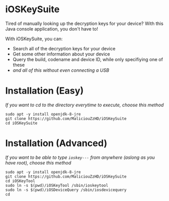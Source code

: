 # iOSKeySuite
Tired of manually looking up the decryption keys for your device? With this Java console application, you don't have to!

With iOSKeySuite, you can:

* Search all of the decryption keys for your device
* Get some other information about your device
* Query the build, codename and device ID, while only specifiying one of these
* <i>and all of this without even connecting a USB</i>

# Installation (Easy)

<i> If you want to cd to the directory everytime to execute, choose this method </i>

    sudo apt -y install openjdk-8-jre
    git clone https://github.com/MaliciouZzHD/iOSKeySuite
    cd iOSKeySuite

# Installation (Advanced)

<i> If you want to be able to type `ioskey---` from anywhere (aslong as you have root), choose this method </i>

    sudo apt -y install openjdk-8-jre
    git clone https://github.com/MaliciouZzHD/iOSKeySuite
    cd iOSKeyTool
    sudo ln -s $(pwd)/iOSKeyTool /sbin/ioskeytool
	sudo ln -s $(pwd)/iOSDeviceQuery /sbin/iosdevicequery
    cd

